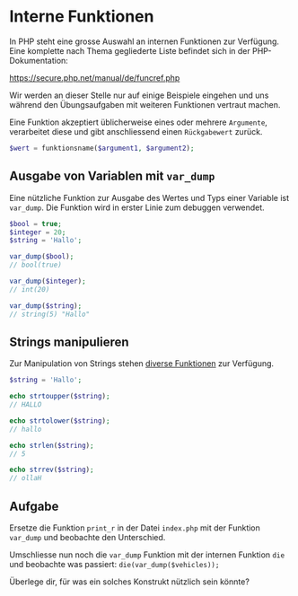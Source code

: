 # Interne Funktionen


In PHP steht eine grosse Auswahl an internen Funktionen zur Verfügung. Eine komplette nach Thema gegliederte Liste befindet sich in der PHP-Dokumentation:

https://secure.php.net/manual/de/funcref.php

Wir werden an dieser Stelle nur auf einige Beispiele eingehen und uns während den Übungsaufgaben mit weiteren Funktionen vertraut machen.

Eine Funktion akzeptiert üblicherweise eines oder mehrere `Argumente`, verarbeitet diese und gibt anschliessend einen `Rückgabewert` zurück.

```php
$wert = funktionsname($argument1, $argument2);
```

## Ausgabe von Variablen mit `var_dump`

Eine nützliche Funktion zur Ausgabe des Wertes und Typs einer Variable ist `var_dump`. Die Funktion wird in erster Linie zum debuggen verwendet.

```php
$bool = true;
$integer = 20;
$string = 'Hallo';

var_dump($bool);
// bool(true)

var_dump($integer);
// int(20)

var_dump($string);
// string(5) "Hallo"
```

## Strings manipulieren

Zur Manipulation von Strings stehen [diverse Funktionen](https://secure.php.net/manual/de/ref.strings.php) zur Verfügung.

```php
$string = 'Hallo';

echo strtoupper($string);
// HALLO

echo strtolower($string);
// hallo

echo strlen($string);
// 5

echo strrev($string);
// ollaH
```

## Aufgabe

Ersetze die Funktion `print_r` in der Datei `index.php` mit der Funktion `var_dump` und beobachte den Unterschied.

Umschliesse nun noch die `var_dump` Funktion mit der internen Funktion `die` und beobachte was passiert: `die(var_dump($vehicles));`

Überlege dir, für was ein solches Konstrukt nützlich sein könnte?